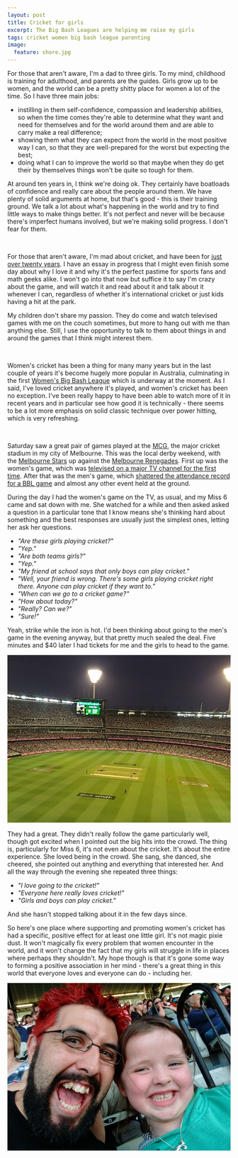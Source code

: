 ```yaml
---
layout: post
title: Cricket for girls
excerpt: The Big Bash Leagues are helping me raise my girls
tags: cricket women big bash league parenting
image:
  feature: shore.jpg
---
```


For those that aren't aware, I'm a dad to three girls. To my mind, childhood is training for adulthood, and parents are the guides. Girls grow up to be women, and the world can be a pretty shitty place for women a lot of the time. So I have three main jobs:

* instilling in them self-confidence, compassion and leadership abilities, so when the time comes they're able to determine what they want and need for themselves and for the world around them and are able to carry make a real difference;
* showing them what they can expect from the world in the most positive way I can, so that they are well-prepared for the worst but expecting the best;
* doing what I can to improve the world so that maybe when they do get their by themselves things won't be quite so tough for them.

At around ten years in, I think we're doing ok. They certainly have boatloads of confidence and really care about the people around them. We have plenty of solid arguments at home, but that's good - this is their training ground. We talk a lot about what's happening in the world and try to find little ways to make things better. It's not perfect and never will be because there's imperfect humans involved, but we're making solid progress. I don't fear for them.

<br>

For those that aren't aware, I'm mad about cricket, and have been for [just over twenty years](https://twitter.com/robn/status/682896508606218240). I have an essay in progress that I might even finish some day about why I love it and why it's the perfect pastime for sports fans and math geeks alike. I won't go into that now but suffice it to say I'm crazy about the game, and will watch it and read about it and talk about it whenever I can, regardless of whether it's international cricket or just kids having a hit at the park.

My children don't share my passion. They do come and watch televised games with me on the couch sometimes, but more to hang out with me than anything else. Still, I use the opportunity to talk to them about things in and around the games that I think might interest them.

<br>

Women's cricket has been a thing for many many years but in the last couple of years it's become hugely more popular in Australia, culminating in the first [Women's Big Bash League](http://www.espncricinfo.com/australia/content/story/957805.html) which is underway at the moment. As I said, I've loved cricket anywhere it's played, and women's cricket has been no exception. I've been really happy to have been able to watch more of it in recent years and in particular see how good it is technically - there seems to be a lot more emphasis on solid classic technique over power hitting, which is very refreshing.

<br>

Saturday saw a great pair of games played at the [MCG](http://www.mcg.org.au/), the major cricket stadium in my city of Melbourne. This was the local derby weekend, with the [Melbourne Stars](http://www.melbournestars.com.au/) up against the [Melbourne Renegades](http://www.melbournerenegades.com.au/). First up was the women's game, which was [televised on a major TV channel for the first time](http://www.cricketvictoria.com.au/news/article/record-breaking-wbbl-melbourne-derby). After that was the men's game, which [shattered the attendance record for a BBL game](http://www.cricket.com.au/news/record-crowd-at-mcg-for-big-bash-derby-melbourne-stars-melbourne-renegades/2016-01-02) and almost any other event held at the ground.

During the day I had the women's game on the TV, as usual, and my Miss 6 came and sat down with me. She watched for a while and then asked asked a question in a particular tone that I know means she's thinking hard about something and the best responses are usually just the simplest ones, letting her ask her questions.

* _"Are these girls playing cricket?"_
* _"Yep."_
* _"Are both teams girls?"_
* _"Yep."_
* _"My friend at school says that only boys can play cricket."_
* _"Well, your friend is wrong. There's some girls playing cricket right there. Anyone can play cricket if they want to."_
* _"When can we go to a cricket game?"_
* _"How about today?"_
* _"Really? Can we?"_
* _"Sure!"_

Yeah, strike while the iron is hot. I'd been thinking about going to the men's game in the evening anyway, but that pretty much sealed the deal. Five minutes and $40 later I had tickets for me and the girls to head to the game.

![Over 80000 people at the MCG](/images/derby-80k.jpg)

They had a great. They didn't really follow the game particularly well, though got excited when I pointed out the big hits into the crowd. The thing is, particularly for Miss 6, it's not even about the cricket. It's about the entire experience. She loved being in the crowd. She sang, she danced, she cheered, she pointed out anything and everything that interested her. And all the way through the evening she repeated three things:

* _"I love going to the cricket!"_
* _"Everyone here really loves cricket!"_
* _"Girls and boys can play cricket."_

And she hasn't stopped talking about it in the few days since.

So here's one place where supporting and promoting women's cricket has had a specific, positive effect for at least one little girl. It's not magic pixie dust. It won't magically fix every problem that women encounter in the world, and it won't change the fact that my girls will struggle in life in places where perhaps they shouldn't. My hope though is that it's gone some way to forming a positive association in her mind - there's a great thing in this world that everyone loves and everyone can do - including her.

![Me and Miss 6 enjoying the game](/images/derby-selfie1.jpg)
